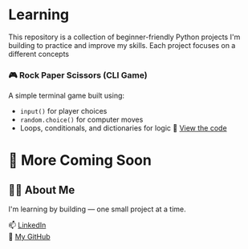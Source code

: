 # Learning
This repository is a collection of beginner-friendly Python projects I'm building to practice and improve my skills.
Each project focuses on a different concepts

### 🎮 Rock Paper Scissors (CLI Game)
A simple terminal game built using:
- `input()` for player choices
- `random.choice()` for computer moves
- Loops, conditionals, and dictionaries for logic
🔗 [View the code](https://github.com/saimmustafa7/Learning/blob/main/Rock_paper_scissors.py)

# 🚀 More Coming Soon


## 🙋‍♂️ About Me

I'm learning by building — one small project at a time.

📫 [LinkedIn](https://www.linkedin.com/in/Saimmm)  
📁 [My GitHub](https://github.com/saimmustafa7)
